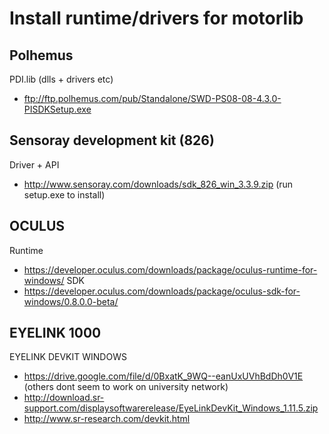 # Install runtime/drivers for motorlib

## Polhemus
PDI.lib (dlls + drivers etc)
- ftp://ftp.polhemus.com/pub/Standalone/SWD-PS08-08-4.3.0-PISDKSetup.exe

## Sensoray development kit (826)
Driver + API
- http://www.sensoray.com/downloads/sdk_826_win_3.3.9.zip (run setup.exe to install)

## OCULUS
Runtime
- https://developer.oculus.com/downloads/package/oculus-runtime-for-windows/
SDK
- https://developer.oculus.com/downloads/package/oculus-sdk-for-windows/0.8.0.0-beta/

## EYELINK 1000
EYELINK DEVKIT WINDOWS
- https://drive.google.com/file/d/0BxatK_9WQ--eanUxUVhBdDh0V1E  (others dont seem to work on university network)
- http://download.sr-support.com/displaysoftwarerelease/EyeLinkDevKit_Windows_1.11.5.zip
- http://www.sr-research.com/devkit.html
